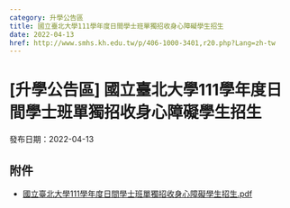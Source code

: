 ```yaml
---
category: 升學公告區
title: 國立臺北大學111學年度日間學士班單獨招收身心障礙學生招生
date: 2022-04-13
href: http://www.smhs.kh.edu.tw/p/406-1000-3401,r20.php?Lang=zh-tw
---
```


# [升學公告區] 國立臺北大學111學年度日間學士班單獨招收身心障礙學生招生

發布日期：2022-04-13



## 附件

- [國立臺北大學111學年度日間學士班單獨招收身心障礙學生招生.pdf](https://www.smhs.kh.edu.tw/var/file/0/1000/attach/6/pta_3149_3165911_07990.pdf)
